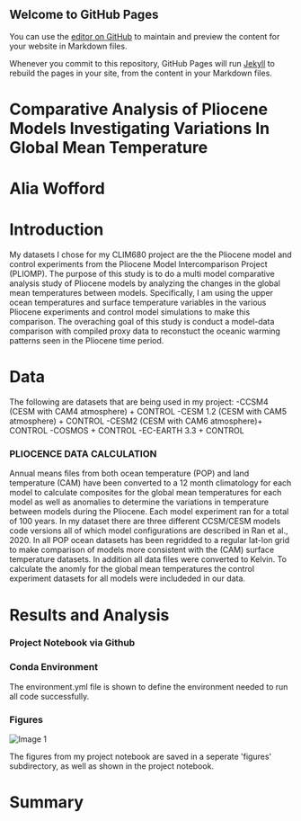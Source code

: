 ## Welcome to GitHub Pages

You can use the [editor on GitHub](https://github.com/aliawofford1/aliawofford1.github.io/edit/main/index.md) to maintain and preview the content for your website in Markdown files.

Whenever you commit to this repository, GitHub Pages will run [Jekyll](https://jekyllrb.com/) to rebuild the pages in your site, from the content in your Markdown files.

# Comparative Analysis of Pliocene Models Investigating Variations In Global Mean Temperature  
# Alia Wofford
# Introduction
My datasets I chose for my CLIM680 project are the the Pliocene model and control experiments from the Pliocene Model Intercomparison Project (PLIOMP). The purpose of this study is to do a multi model comparative analysis study of Pliocene models by analyzing the changes in the global mean temperatures between models. Specifically, I am using the upper ocean temperatures and surface temperature variables in the various Pliocene experiments and control model simulations to make this comparison. The overaching goal of this study is conduct a model-data comparison with compiled proxy data to reconstuct the oceanic warming patterns seen in the Pliocene time period.


# Data
The following are datasets that are being used in my project:
-CCSM4 (CESM with CAM4 atmosphere) + CONTROL
-CESM 1.2 (CESM with CAM5 atmosphere) + CONTROL
-CESM2 (CESM with CAM6 atmosphere)+ CONTROL
-COSMOS + CONTROL
-EC-EARTH 3.3 + CONTROL


### PLIOCENCE DATA CALCULATION 
Annual means files from both ocean temperature (POP) and land temperature (CAM) have been converted to a 12 month climatology for each model to calculate composites for the global mean temperatures for each model as well as anomalies to determine the variations in temperature between models during the Pliocene.
Each model experiment ran for a total of 100 years. In my dataset there are three different CCSM/CESM models code versions  all of which model configurations are  described in Ran et al., 2020. In all POP ocean datasets has been regridded to a regular lat-lon grid to make comparison of models more consistent with the (CAM) surface temperature datasets. In addition all data files were converted to Kelvin. To calculate the anomly for the global mean temperatures the control experiment datasets for all models were includeded in our data. 
# Results and Analysis
### Project Notebook via Github
### Conda Environment 
The environment.yml file is shown to define the environment needed to run all code successfully. 
### Figures


![Image 1](aliawofford1.github.io/docs/assets/12_Panel_Monthly_GlobalMean_Control.png)





The figures from my project notebook are saved in a seperate 'figures' subdirectory, as well as shown in the project notebook.
# Summary



